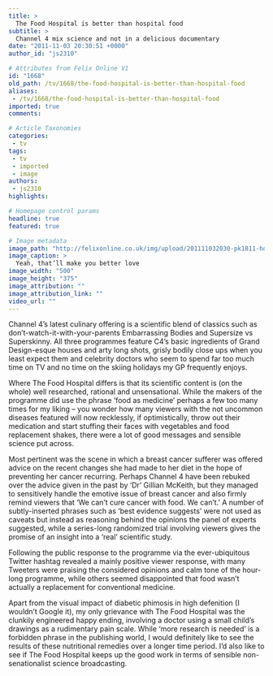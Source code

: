 ```yaml
---
title: >
  The Food Hospital is better than hospital food
subtitle: >
  Channel 4 mix science and not in a delicious documentary
date: "2011-11-03 20:30:51 +0000"
author_id: "js2310"

# Attributes from Felix Online V1
id: "1668"
old_path: /tv/1668/the-food-hospital-is-better-than-hospital-food
aliases:
 - /tv/1668/the-food-hospital-is-better-than-hospital-food
imported: true
comments:

# Article Taxonomies
categories:
 - tv
tags:
 - tv
 - imported
 - image
authors:
 - js2310
highlights:

# Homepage control params
headline: true
featured: true

# Image metadata
image_path: "http://felixonline.co.uk/img/upload/201111032030-pk1811-hospital-food.jpg"
image_caption: >
  Yeah, that’ll make you better love
image_width: "500"
image_height: "375"
image_attribution: ""
image_attribution_link: ""
video_url: ""
---
```


Channel 4’s latest culinary offering is a scientific blend of classics such as don’t-watch-it-with-your-parents Embarrassing Bodies and Supersize vs Superskinny. All three programmes feature C4’s basic ingredients of Grand Design-esque houses and arty long shots, grisly bodily close ups when you least expect them and celebrity doctors who seem to spend far too much time on TV and no time on the skiing holidays my GP frequently enjoys.

Where The Food Hospital differs is that its scientific content is (on the whole) well researched, rational and unsensational. While the makers of the programme did use the phrase ‘food as medicine’ perhaps a few too many times for my liking – you wonder how many viewers with the not uncommon diseases featured will now recklessly, if optimistically, throw out their medication and start stuffing their faces with vegetables and food replacement shakes, there were a lot of good messages and sensible science put across.

Most pertinent was the scene in which a breast cancer sufferer was offered advice on the recent changes she had made to her diet in the hope of preventing her cancer recurring. Perhaps Channel 4 have been rebuked over the advice given in the past by ‘Dr’ Gillian McKeith, but they managed to sensitively handle the emotive issue of breast cancer and also firmly remind viewers that ‘We can’t cure cancer with food. We can’t.’ A number of subtly-inserted phrases such as ‘best evidence suggests’ were not used as caveats but instead as reasoning behind the opinions the panel of experts suggested, while a series-long randomized trial involving viewers gives the promise of an insight into a ‘real’ scientific study.

Following the public response to the programme via the ever-ubiquitous Twitter hashtag revealed a mainly positive viewer response, with many Tweeters were praising the considered opinions and calm tone of the hour-long programme, while others seemed disappointed that food wasn’t actually a replacement for conventional medicine.

Apart from the visual impact of diabetic phimosis in high defenition (I wouldn’t Google it), my only grievance with The Food Hospital was the clunkily engineered happy ending, involving a doctor using a small child’s drawings as a rudimentary pain scale. While ‘more research is needed’ is a forbidden phrase in the publishing world, I would definitely like to see the results of these nutritional remedies over a longer time period. I’d also like to see if The Food Hospital keeps up the good work in terms of sensible non-senationalist science broadcasting.
